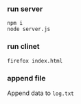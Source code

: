 ### run server

    npm i
    node server.js

### run clinet

    firefox index.html

### append file

Append data to `log.txt`

